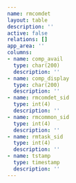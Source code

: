 ```yaml
---
name: rmcomdet
layout: table
description: ''
active: false
relations: []
app_area: ''
columns:
- name: comp_avail
  type: char(200)
  description: ''
- name: comp_display
  type: char(200)
  description: ''
- name: rmcomdet_sid
  type: int(4)
  description: ''
- name: rmcommon_sid
  type: int(4)
  description: ''
- name: rmtask_sid
  type: int(4)
  description: ''
- name: tstamp
  type: timestamp
  description: ''
---
```


